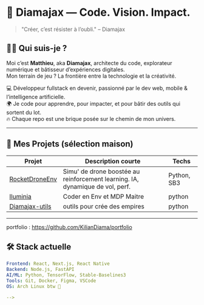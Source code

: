# 🚀 Diamajax — Code. Vision. Impact.

> "Créer, c’est résister à l’oubli." – Diamajax

## 👋🏾 Qui suis-je ?

Moi c’est **Matthieu**, aka **Diamajax**, architecte du code, explorateur numérique et bâtisseur d’expériences digitales.  
Mon terrain de jeu ? La frontière entre la technologie et la créativité.

💻 Développeur fullstack en devenir, passionné par le dev web, mobile & l’intelligence artificielle.  
🌍 Je code pour apprendre, pour impacter, et pour bâtir des outils qui sortent du lot.  
🔥 Chaque repo est une brique posée sur le chemin de mon univers.

---

## 🧪 Mes Projets (sélection maison)

| Projet            | Description courte                                                  | Techs |
|------------------|----------------------------------------------------------------------|-------|
| [RocketDroneEnv](https://github.com/KilianDiama/RocketDroneEnv) | Simu' de drone boostée au reinforcement learning. IA, dynamique de vol, perf. | Python, SB3 |
| [Iluminia](https://github.com/KilianDiama/Iluminia-VF)          | Coder en Env et MDP Maitre | python |
| [Diamajax-utils](https://github.com/KilianDiama/Diamajax-utils) | outils pour crée des empires    | python |

---
portfolio : https://github.com/KilianDiama/portfolio

## 🛠️ Stack actuelle

```yaml
Frontend: React, Next.js, React Native
Backend: Node.js, FastAPI
AI/ML: Python, TensorFlow, Stable-Baselines3
Tools: Git, Docker, Figma, VSCode
OS: Arch Linux btw 🐧

-->
